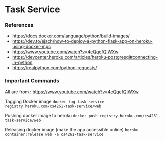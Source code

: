 # Task Service

### References
- https://docs.docker.com/language/python/build-images/
- https://dev.to/ejach/how-to-deploy-a-python-flask-app-on-heroku-using-docker-mpc
- https://www.youtube.com/watch?v=4eQqcfQIWXw
- https://devcenter.heroku.com/articles/heroku-postgresql#connecting-in-python
- https://realpython.com/python-requests/

### Important Commands
All are from : https://www.youtube.com/watch?v=4eQqcfQIWXw

Tagging Docker image
```docker tag task-service registry.heroku.com/cs4261-task-service/web```

Pushing docker image to heroku 
```docker push registry.heroku.com/cs4261-task-service/web```

Releasing docker image (make the app accessible online)
```heroku container:release web -a cs4261-task-service```